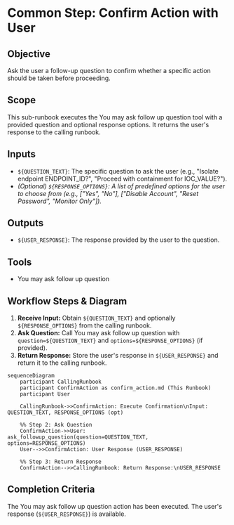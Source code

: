 # Common Step: Confirm Action with User

## Objective

Ask the user a follow-up question to confirm whether a specific action should be taken before proceeding.

## Scope

This sub-runbook executes the You may ask follow up question tool with a provided question and optional response options. It returns the user's response to the calling runbook.

## Inputs

*   `${QUESTION_TEXT}`: The specific question to ask the user (e.g., "Isolate endpoint ENDPOINT_ID?", "Proceed with containment for IOC_VALUE?").
*   *(Optional) `${RESPONSE_OPTIONS}`: A list of predefined options for the user to choose from (e.g., ["Yes", "No"], ["Disable Account", "Reset Password", "Monitor Only"]).*

## Outputs

*   `${USER_RESPONSE}`: The response provided by the user to the question.

## Tools

*   You may ask follow up question

## Workflow Steps & Diagram

1.  **Receive Input:** Obtain `${QUESTION_TEXT}` and optionally `${RESPONSE_OPTIONS}` from the calling runbook.
2.  **Ask Question:** Call You may ask follow up question with `question=${QUESTION_TEXT}` and `options=${RESPONSE_OPTIONS}` (if provided).
3.  **Return Response:** Store the user's response in `${USER_RESPONSE}` and return it to the calling runbook.

```{mermaid}
sequenceDiagram
    participant CallingRunbook
    participant ConfirmAction as confirm_action.md (This Runbook)
    participant User

    CallingRunbook->>ConfirmAction: Execute Confirmation\nInput: QUESTION_TEXT, RESPONSE_OPTIONS (opt)

    %% Step 2: Ask Question
    ConfirmAction->>User: ask_followup_question(question=QUESTION_TEXT, options=RESPONSE_OPTIONS)
    User-->>ConfirmAction: User Response (USER_RESPONSE)

    %% Step 3: Return Response
    ConfirmAction-->>CallingRunbook: Return Response:\nUSER_RESPONSE

```

## Completion Criteria

The You may ask follow up question action has been executed. The user's response (`${USER_RESPONSE}`) is available.
